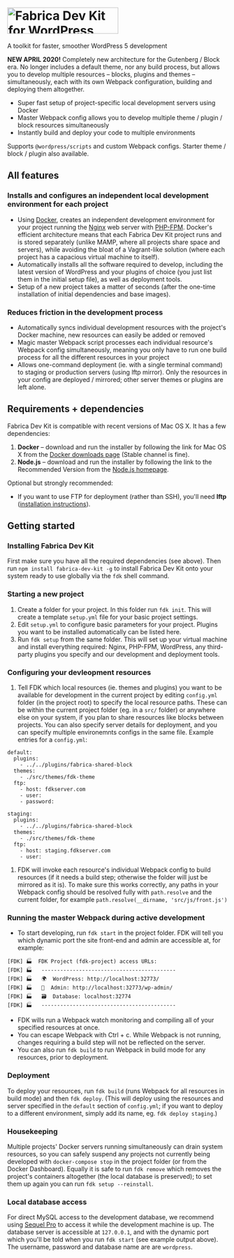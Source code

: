 # <img src="https://fabri.ca/_static/fdk-logo-large.png" width="254" height="60" alt="Fabrica Dev Kit for WordPress" title="Fabrica Dev Kit for WordPress">
A toolkit for faster, smoother WordPress 5 development

**NEW APRIL 2020!** Completely new architecture for the Gutenberg / Block era. No longer includes a default theme, nor any build process, but allows you to develop multiple resources – blocks, plugins and themes – simultaneously, each with its own Webpack configuration, building and deploying them altogether.

* Super fast setup of project-specific local development servers using Docker
* Master Webpack config allows you to develop multiple theme / plugin / block resources simultaneously
* Instantly build and deploy your code to multiple environments

Supports `@wordpress/scripts` and custom Webpack configs.
Starter theme / block / plugin also available.

## All features

### Installs and configures an independent local development environment for each project

* Using [Docker](https://www.docker.com/), creates an independent development environment for your project running the [Nginx](https://nginx.org/) web server with [PHP-FPM](https://php-fpm.org/). Docker's efficient architecture means that each Fabrica Dev Kit project runs and is stored separately (unlike MAMP, where all projects share space and servers), while avoiding the bloat of a Vagrant-like solution (where each project has a capacious virtual machine to itself).
* Automatically installs all the software required to develop, including the latest version of WordPress and your plugins of choice (you just list them in the initial setup file), as well as deployment tools.
* Setup of a new project takes a matter of seconds (after the one-time installation of initial dependencies and base images).

### Reduces friction in the development process

* Automatically syncs individual development resources with the project's Docker machine, new resources can easily be added or removed
* Magic master Webpack script processes each individual resource's Webpack config simultaneously, meaning you only have to run one build process for all the different resources in your project
* Allows one-command deployment (ie. with a single terminal command) to staging or production servers (using lftp mirror). Only the resources in your config are deployed / mirrored; other server themes or plugins are left alone.

## Requirements + dependencies
Fabrica Dev Kit is compatible with recent versions of Mac OS X. It has a few dependencies:

1. **Docker** – download and run the installer by following the link for Mac OS X from the [Docker downloads page](https://docs.docker.com/docker-for-mac/) (Stable channel is fine).
1. **Node.js** – download and run the installer by following the link to the Recommended Version from the [Node.js homepage](https://nodejs.org/en/).

Optional but strongly recommended:

* If you want to use FTP for deployment (rather than SSH), you'll need **lftp** ([installation instructions](https://brewinstall.org/Install-lftp-on-Mac-with-Brew/)).

## Getting started

### Installing Fabrica Dev Kit
First make sure you have all the required dependencies (see above). Then run `npm install fabrica-dev-kit -g` to install Fabrica Dev Kit onto your system ready to use globally via the `fdk` shell command.

### Starting a new project
1. Create a folder for your project. In this folder run `fdk init`. This will create a template `setup.yml` file for your basic project settings.
1. Edit `setup.yml` to configure basic parameters for your project. Plugins you want to be installed automatically can be listed here.
1. Run `fdk setup` from the same folder. This will set up your virtual machine and install everything required: Nginx, PHP-FPM, WordPress, any third-party plugins you specify and our development and deployment tools.

### Configuring your devleopment resources
1. Tell FDK which local resources (ie. themes and plugins) you want to be available for development in the current project by editing `config.yml` folder (in the project root) to specify the local resource paths. These can be within the current project folder (eg. in a `src/` folder) or anywhere else on your system, if you plan to share resources like blocks between projects. You can also specify server details for deployment, and you can specify multiple environemnts configs in the same file. Example entries for a `config.yml`:
```
default:
  plugins:
    - ../../plugins/fabrica-shared-block
  themes:
    - ./src/themes/fdk-theme
  ftp:
    - host: fdkserver.com
    - user:
    - password:

staging:
  plugins:
    - ../../plugins/fabrica-shared-block
  themes:
    - ./src/themes/fdk-theme
  ftp:
    - host: staging.fdkserver.com
    - user:
```
1. FDK will invoke each resource's individual Webpack config to build resources (if it needs a build step; otherwise the folder will just be mirrored as it is). To make sure this works correctly, any paths in your Webpack config should be resolved fully with `path.resolve` and the current folder, for example `path.resolve(__dirname, 'src/js/front.js')`

### Running the master Webpack during active development
* To start developing, run `fdk start` in the project folder. FDK will tell you which dynamic port the site front-end and admin are accessible at, for example:
```
[FDK] 🏭  FDK Project (fdk-project) access URLs:
[FDK] 🏭   -------------------------------------------
[FDK] 🏭   🌍  WordPress: http://localhost:32773/
[FDK] 🏭   🔧  Admin: http://localhost:32773/wp-admin/
[FDK] 🏭   🗃  Database: localhost:32774
[FDK] 🏭   -------------------------------------------
```
* FDK wills run a Webpack watch monitoring and compiling all of your specified resources at once.
* You can escape Webpack with Ctrl + c. While Webpack is not running, changes requiring a build step will not be reflected on the server.
* You can also run `fdk build` to run Webpack in build mode for any resources, prior to deployment.

### Deployment
To deploy your resources, run `fdk build` (runs Webpack for all resources in build mode) and then `fdk deploy`. (This will deploy using the resources and server specified in the `default` section of `config.yml`; if you want to deploy to a different environment, simply add its name, eg. `fdk deploy staging`.)

### Housekeeping
Multiple projects' Docker servers running simultaneously can drain system resources, so you can safely suspend any projects not currently being developed with `docker-compose stop` in the project folder (or from the Docker Dashboard). Equally it is safe to run `fdk remove` which removes the project's containers altogether (the local database is preserved); to set them up again you can run `fdk setup --reinstall`.

### Local database access
For direct MySQL access to the development database, we recommend using [Sequel Pro](https://www.sequelpro.com/) to access it while the development machine is up. The database server is accessible at `127.0.0.1`, and with the dynamic port which you'll be told when you run `fdk start` (see example output above). The username, password and database name are are `wordpress`.
